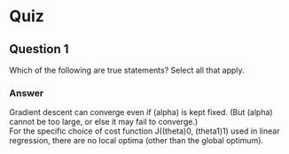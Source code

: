 Quiz
====

Question 1
----------

Which of the following are true statements? Select all that apply.

### Answer

Gradient descent can converge even if (alpha) is kept fixed. (But (alpha) cannot be too large, or else it may fail to converge.)  
For the specific choice of cost function J((theta)0, (theta1)1) used in linear regression, there are no local optima (other than the global optimum).  